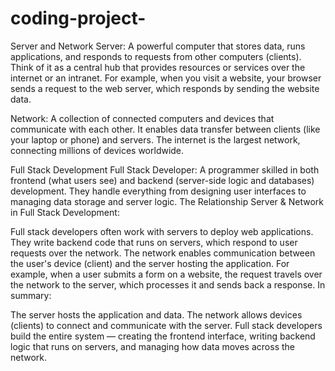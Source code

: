 # coding-project-
Server and Network
Server: A powerful computer that stores data, runs applications, and responds to requests from other computers (clients). Think of it as a central hub that provides resources or services over the internet or an intranet. For example, when you visit a website, your browser sends a request to the web server, which responds by sending the website data.

Network: A collection of connected computers and devices that communicate with each other. It enables data transfer between clients (like your laptop or phone) and servers. The internet is the largest network, connecting millions of devices worldwide.

Full Stack Development
Full Stack Developer: A programmer skilled in both frontend (what users see) and backend (server-side logic and databases) development. They handle everything from designing user interfaces to managing data storage and server logic.
The Relationship
Server & Network in Full Stack Development:  

Full stack developers often work with servers to deploy web applications. They write backend code that runs on servers, which respond to user requests over the network.
The network enables communication between the user's device (client) and the server hosting the application.
For example, when a user submits a form on a website, the request travels over the network to the server, which processes it and sends back a response.
In summary:  

The server hosts the application and data.
The network allows devices (clients) to connect and communicate with the server.
Full stack developers build the entire system — creating the frontend interface, writing backend logic that runs on servers, and managing how data moves across the network.
